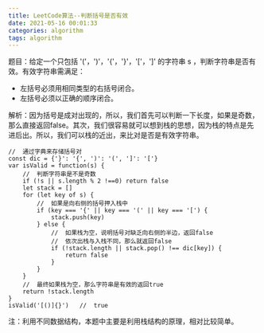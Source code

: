 ```yaml
---
title: LeetCode算法--判断括号是否有效
date: 2021-05-16 00:01:33
categories: algorithm
tags: algorithm
---
```

题目：给定一个只包括 '('，')'，'{'，'}'，'['，']' 的字符串 s ，判断字符串是否有效。有效字符串需满足：
+ 左括号必须用相同类型的右括号闭合。
+ 左括号必须以正确的顺序闭合。

解析：因为括号是成对出现的，所以，我们首先可以判断一下长度，如果是奇数，那么直接返回false。其次，我们很容易就可以想到栈的思想，因为栈的特点是先进后出。所以，我们可以栈的近出，来比对是否是有效字符串。

```
//  通过字典来存储括号对
const dic = {'}': '{', ')': '(', ']': '['}
var isValid = function(s) {
    //  判断字符串是不是奇数
    if (!s || s.length % 2 !==0) return false
    let stack = []
    for (let key of s) {
        //  如果是向右侧的括号押入栈中
        if (key === '{' || key === '(' || key === '[') {
            stack.push(key)
        } else {
            //  如果栈为空，说明括号对缺乏向右侧的半边，返回false
            //  依次出栈与入栈不同，那么就返回false
            if (!stack.length || stack.pop() !== dic[key]) {
                return false
            }
        }
    }
    //  最终如果栈为空，那么字符串是有效的返回true
    return !stack.length
}
isValid('[()]{}')   //  true
```
注：利用不同数据结构，本题中主要是利用栈结构的原理，相对比较简单。